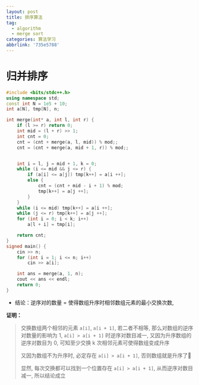 ```yaml
---
layout: post
title: 排序算法
tag:
  - algorithm
  - merge sort
categories: 算法学习
abbrlink: '735e5788'
---
```


# 归并排序

```c++
#include <bits/stdc++.h>
using namespace std;
const int N = 1e5 + 10;
int a[N], tmp[N], n;

int merge(int* a, int l, int r) {
    if (l >= r) return 0;
    int mid = (l + r) >> 1;
    int cnt = 0;
    cnt = (cnt + merge(a, l, mid)) % mod;;
    cnt = (cnt + merge(a, mid + 1, r)) % mod;;


    int i = l, j = mid + 1, k = 0;
    while (i <= mid && j <= r) {
        if (a[i] <= a[j]) tmp[k++] = a[i ++];
        else {
            cnt = (cnt + mid - i + 1) % mod;
            tmp[k++] = a[j ++];
        }
    }
    while (i <= mid) tmp[k++] = a[i ++];
    while (j <= r) tmp[k++] = a[j ++];
    for (int i = 0; i < k; i++)
        a[l + i] = tmp[i];

    return cnt;
}
signed main() {
    cin >> n;
    for (int i = 1; i <= n; i++)
        cin >> a[i];

    int ans = merge(a, 1, n);
    cout << ans << endl;
    return 0;
}
```

+ 结论：逆序对的数量 $=$ 使得数组升序时相邻数组元素的最小交换次数, 

**证明：**

> 交换数组两个相邻的元素 `a[i]`, `a[i + 1]`, 若二者不相等, 那么对数组的逆序对数量的影响为 1, `a[i] > a[i + 1]` 时逆序对数目减一, 又因为升序数组的逆序对数目为 0, 可知至少交换 k 次相邻元素可使得数组变成升序
>
> 又因为数组不为升序时, 必定存在 `a[i] > a[i + 1]`, 否则数组就是升序了🤪
>
> 显然, 每次交换都可以找到一个位置存在 `a[i] > a[i + 1]`, 从而逆序对数目减一, 所以结论成立

